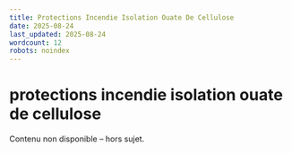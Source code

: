 ```yaml
---
title: Protections Incendie Isolation Ouate De Cellulose
date: 2025-08-24
last_updated: 2025-08-24
wordcount: 12
robots: noindex
---
```


# protections incendie isolation ouate de cellulose

Contenu non disponible – hors sujet.